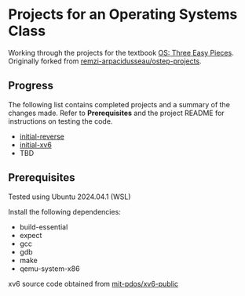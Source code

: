 
# Projects for an Operating Systems Class

Working through the projects for the textbook [OS: Three Easy Pieces](https://pages.cs.wisc.edu/~remzi/OSTEP/). Originally forked from [remzi-arpacidusseau/ostep-projects](https://github.com/remzi-arpacidusseau/ostep-projects).

## Progress
The following list contains completed projects and a summary of the changes made. Refer to **Prerequisites** and the project README for instructions on testing the code.
- [initial-reverse](./initial-reverse/summary-of-changes.md)
- [initial-xv6](./initial-xv6/summary-of-changes.md)
- TBD

## Prerequisites
Tested using Ubuntu 2024.04.1 (WSL)

Install the following dependencies:
- build-essential
- expect
- gcc
- gdb
- make
- qemu-system-x86

xv6 source code obtained from [mit-pdos/xv6-public](https://github.com/mit-pdos/xv6-public)
